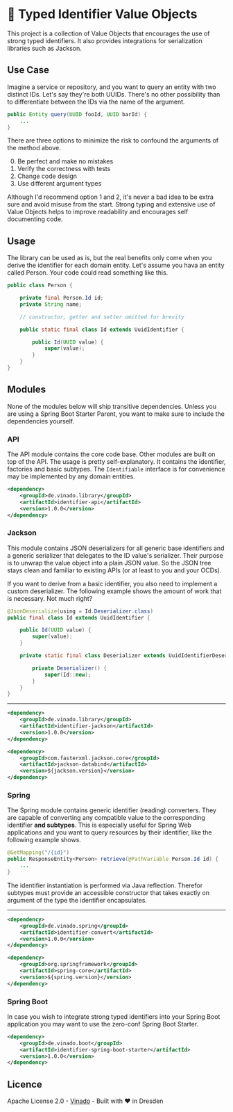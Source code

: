 # :muscle: Typed Identifier Value Objects

This project is a collection of Value Objects that encourages the use of
strong typed identifiers. It also provides integrations for serialization
libraries such as Jackson.

## Use Case

Imagine a service or repository, and you want to query an entity with two
distinct IDs. Let's say they're both UUIDs. There's no other possibility than to
differentiate between the IDs via the name of the argument.

```java
public Entity query(UUID fooId, UUID barId) {
    ...
}
```

There are three options to minimize the risk to confound the arguments of
the method above.

0. Be perfect and make no mistakes
1. Verify the correctness with tests
2. Change code design
3. Use different argument types

Although I'd recommend option 1 and 2, it's never a bad idea to be extra sure
and avoid misuse from the start. Strong typing and extensive use of Value
Objects helps to improve readability and encourages self documenting code.


## Usage

The library can be used as is, but the real benefits only come when you
derive the identifier for each domain entity. Let's assume you hava an entity
called Person. Your code could read something like this.

```java
public class Person {

    private final Person.Id id;
    private String name;

    // constructor, getter and setter omitted for brevity

    public static final class Id extends UuidIdentifier {

        public Id(UUID value) {
            super(value);
        }
    }
}
```


## Modules

None of the modules below will ship transitive dependencies. Unless you are
using a Spring Boot Starter Parent, you want to make sure to include the
dependencies yourself.

### API

The API module contains the core code base. Other modules are built on top of
the API.  The usage is pretty self-explanatory. It contains the identifier,
factories and basic subtypes. The `Identifiable` interface is for convenience
may be implemented by any domain entities.

```xml
<dependency>
    <groupId>de.vinado.library</groupId>
    <artifactId>identifier-api</artifactId>
    <version>1.0.0</version>
</dependency>
```

### Jackson

This module contains JSON deserializers for all generic base identifiers and a
generic serializer that delegates to the ID value's serializer. Their purpose is
to unwrap the value object into a plain JSON value. So the JSON tree stays clean
and familiar to existing APIs (or at least to you and your OCDs).

If you want to derive from a basic identifier, you also need to implement a
custom deserializer. The following example shows the amount of work that is
necessary. Not much right?

```java
@JsonDeserialize(using = Id.Deserializer.class)
public final class Id extends UuidIdentifier {

    public Id(UUID value) {
        super(value);
    }

    private static final class Deserializer extends UuidIdentifierDeserializer<Id> {

        private Deserializer() {
            super(Id::new);
        }
    }
}
```

---

```xml
<dependency>
    <groupId>de.vinado.library</groupId>
    <artifactId>identifier-jackson</artifactId>
    <version>1.0.0</version>
</dependency>

<dependency>
    <groupId>com.fasterxml.jackson.core</groupId>
    <artifactId>jackson-databind</artifactId>
    <version>${jackson.version}</version>
</dependency>
```

### Spring

The Spring module contains generic identifier (reading) converters. They are
capable of converting any compatible value to the corresponding identifier
**and subtypes**. This is especially useful for Spring Web applications and you
want to query resources by their identifier, like the following example shows.

```java
@GetMapping("/{id}")
public ResponseEntity<Person> retrieve(@PathVariable Person.Id id) {
    ...
}
```

The identifier instantiation is performed via Java reflection. Therefor subtypes
must provide an accessible constructor that takes exactly on argument of the
type the identifier encapsulates.

---

```xml
<dependency>
    <groupId>de.vinado.spring</groupId>
    <artifactId>identifier-convert</artifactId>
    <version>1.0.0</version>
</dependency>

<dependency>
    <groupId>org.springframework</groupId>
    <artifactId>spring-core</artifactId>
    <version>${spring.version}</version>
</dependency>
```

### Spring Boot

In case you wish to integrate strong typed identifiers into your Spring Boot
application you may want to use the zero-conf Spring Boot Starter.

```xml
<dependency>
    <groupId>de.vinado.boot</groupId>
    <artifactId>identifier-spring-boot-starter</artifactId>
    <version>1.0.0</version>
</dependency>
```

## Licence

Apache License 2.0 - [Vinado](https://vinado.de) - Built with :heart: in Dresden
